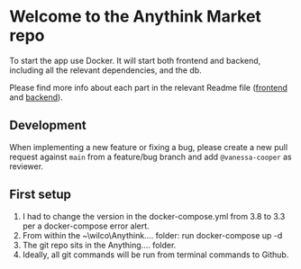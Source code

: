 # Welcome to the Anythink Market repo

To start the app use Docker. It will start both frontend and backend, including all the relevant dependencies, and the db.

Please find more info about each part in the relevant Readme file ([frontend](frontend/readme.md) and [backend](backend/README.md)).

## Development

When implementing a new feature or fixing a bug, please create a new pull request against `main` from a feature/bug branch and add `@vanessa-cooper` as reviewer.

## First setup
1. I had to change the version in the docker-compose.yml from 3.8 to 3.3 per a docker-compose error alert.
2. From within the ~\wilco\Anythink.... folder: run docker-compose up -d
3. The git repo sits in the Anything.... folder.
4. Ideally, all git commands will be run from terminal commands to Github.

